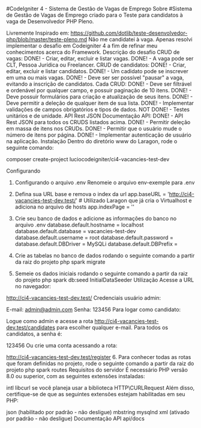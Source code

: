 #CodeIgniter 4 - Sistema de Gestão de Vagas de Emprego Sobre
#Sistema de Gestão de Vagas de Emprego criado para o Teste para candidatos à vaga de Desenvolvedor PHP Pleno.

Livremente Inspirado em: https://github.com/dotlib/teste-desenvolvedor-php/blob/master/teste-pleno.md
Não me candidatei à vaga. Apenas resolvi implementar o desafio em Codeigniter 4 a fim de refinar meu conhecimentos acerca do Framework.
Descrição do desafio
CRUD de vagas:
DONE! - Criar, editar, excluir e listar vagas.
DONE! - A vaga pode ser CLT, Pessoa Jurídica ou Freelancer.
CRUD de candidatos:
DONE! - Criar, editar, excluir e listar candidatos.
DONE! - Um cadidato pode se inscrever em uma ou mais vagas.
DONE! - Deve ser ser possível "pausar" a vaga, evitando a inscrição de candidatos.
Cada CRUD:
DONE! - Deve ser filtrável e ordenável por qualquer campo, e possuir paginação de 10 itens.
DONE! - Deve possuir formulários para criação e atualização de seus itens.
DONE! - Deve permitir a deleção de qualquer item de sua lista.
DONE! - Implementar validações de campos obrigatórios e tipos de dados.
NOT DONE! - Testes unitários e de unidade.
API Rest JSON Documentação API:
DONE! - API Rest JSON para todos os CRUDS listados acima.
DONE! - Permitir deleção em massa de itens nos CRUDs.
DONE! - Permitir que o usuário mude o número de itens por página.
DONE! - Implementar autenticação de usuário na aplicação.
Instalação
Dentro do diretório www do Laragon, rode o seguinte comando:

composer create-project luciocodeigniter/ci4-vacancies-test-dev

Configurando
1. Configurando o arquivo .env
Renomeie o arquivo env-exemple para .env

2. Defina sua URL base e remova o index da url
app.baseURL = 'http://ci4-vacancies-test-dev.test/' # Utilizado Laragon que já cria o Virtualhost e adiciona no arquivo de hosts
app.indexPage = ''
3. Crie seu banco de dados e adicione as informações do banco no arquivo .env
database.default.hostname = localhost
database.default.database = vacancies-test-dev
database.default.username = root
database.default.password = 
database.default.DBDriver = MySQLi
database.default.DBPrefix =
4. Crie as tabelas no banco de dados rodando o seguinte comando a partir da raiz do projeto
php spark migrate
5. Semeie os dados iniciais rodando o seguinte comando a partir da raiz do projeto
php spark db:seed InitialDataSeeder
Utilização
Acesse a URL no navegador:

http://ci4-vacancies-test-dev.test/
Credenciais usuário admin:

E-mail: admin@admin.com
Senha: 123456
Para logar como candidato:

Logue como admin e acesse a rota http://ci4-vacancies-test-dev.test/candidates para escolher qualquer e-mail.
Para todos os candidatos, a senha é:

123456
Ou crie uma conta acessando a rota:

http://ci4-vacancies-test-dev.test/register
6. Para conhecer todas as rotas que foram definidas no projeto, rode o seguinte comando a partir da raiz do projeto
php spark routes
Requisitos do servidor
É necessário PHP versão 8.0 ou superior, com as seguintes extensões instaladas:

intl
libcurl se você planeja usar a biblioteca HTTP\CURLRequest
Além disso, certifique-se de que as seguintes extensões estejam habilitadas em seu PHP:

json (habilitado por padrão - não desligue)
mbstring
mysqlnd
xml (ativado por padrão - não desligue)
Documentação API
api/docs

